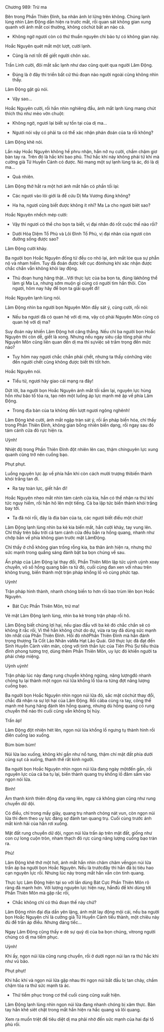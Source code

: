 




Chương 989: Trừ ma


Bên trong Phần Thiên Đỉnh, ba nhân ảnh lơ lửng trên không. Chúng lạnh lùng nhìn Lâm Động dần hiện ra trước mắt, rồi quan sát không gian xung quanh với ánh mắt coi thường, không cóchút bất an nào cả.

- Không ngờ ngươi còn có thứ thuần nguyên chi bảo tự có không gian này.

Hoắc Nguyên quét mắt một lượt, cười lạnh.

- Cũng là nơi tốt để giết người chôn xác.

Trần Linh cười, đôi mắt sắc lạnh như dao cũng quét qua người Lâm Động.

- Đúng là ở đây thi triển bất cứ thủ đoạn nào người ngoài cũng không nhìn thấy.

Lâm Động gật gù nói.

- Vậy sao…

Hoắc Nguyên cười, rồi hắn nhìn nghiêng đầu, ánh mắt lạnh lùng mang chút thích thú như mèo vờn chuột:

- Không ngờ, ngươi lại biết sự tồn tại của dị ma…

- Ngươi nói vậy có phải ta có thể xác nhận phán đoán của ta rồi không?

Lâm Động khẽ nói.

Lần này Hoắc Nguyên không hề phru nhận, hắn nở nụ cười, chầm chậm giơ bàn tay ra. Trên đó là hắc khí bao phủ. Thứ hắc khí này không phải tử khí mà cường giả Tử Huyền Cảnh có được. Nó mang một sự lạnh lùng tà ác, đó là dị ma…

- Quả nhiên.

Lâm Động thở hắt ra một hơi ánh mắt hắn có phần tối lại:

- Các ngươi vào lôi giới là để cứu Dị Ma Vương đúng không?

- Ha ha, ngươi cũng biết được không ít nhỉ? Ma La cho ngươi biêt sao?

Hoắc Nguyên nhếch mép cười:

- Vậy thì ngươi có thể cho bọn ta biết, vị đại nhân đó rốt cuộc thế nào rồi?

- Dưới Hỏa Diệm Tổ Phù và Lôi Đình Tổ Phù, vị đại nhân của ngươi còn đường sống được sao?

Lâm Động cười khảy.

Ba người bọn Hoắc Nguyên đồng tử đều co nhỏ lại, ánh mắt lóe qua sự phẫn nộ và nham hiểm. Tuy đã đoán được kết cục đónhưng khi xác nhận được chắc chắn vẫn không khỏi lay động.

- Thủ đoạn hung hăng thật…Với thực lực của ba bọn ta, đúng làkhông thể làm gì Ma La, nhưng sớm muộn gì cũng có người tìm hắn thôi. Còn ngươi, hôm nay hãy để bọn ta giải quyết đi!

Hoắc Nguyên lạnh lùng nói.

Lâm Động nhìn ba người bọn Nguyên Môn đầy sát ý, cũng cười, rồi nói:

- Nếu ba ngươi đã có quan hệ với dị ma, vậy có phải Nguyên Môn cũng có quan hệ với dị ma?

Suy đoán này khiến Lâm Động hơi căng thẳng. Nếu chỉ ba người bọn Hoắc Nguyên thì còn dễ, giết là xong. Nhưng nếu ngay siêu cấp tông phái như Nguyên Môn cũng liên quan đến dị ma thì sựviệc sẽ trầm trọng đến mức nào?

- Tuy hôm nay ngươi chắc chắn phải chết, nhưng ta thấy cónhững việc đến người chết cũng không được biết thì tốt hơn.

Hoắc Nguyên nói.

- Tiểu tử, ngươi hãy giao cái mạng ra đây!

Dứt lời, ba người bọn Hoắc Nguyên ánh mắt tối sầm lại, nguyên lực hùng hồn như bão tố tỏa ra, tạo nên một luồng áp lực mạnh mẽ ập về phía Lâm Động.

- Trong địa bàn của ta không đến lượt ngươi ngông nghênh!

Lâm Động khẽ cười, ánh mắt ngập tràn sát ý, rồi ấn pháp biến hóa, chỉ thấy trong Phần Thiên Đỉnh, không gian bỗng nhiên biến dạng, rồi ngay sau đó tám cánh cửa đỏ rực hiện ra.

Uỳnh!

Nhiệt độ trong Phần Thiên Đỉnh đột nhiên lên cao, thậm chínguyên lực xung quanh cũng trở nên cuồng bạo.

Phụt phụt.

Luồng nguyên lực ập về phía hắn khi còn cách mười trượng thìbiến thành khói trắng tan đi.

- Ra tay toàn lực, giết hắn đi!

Hoắc Nguyên nheo mắt nhìn tám cánh cửa kia, hắn có thể nhận ra thứ khí tức nguy hiểm, rồi hắn hô lên một tiếng. Cả ba lập tức biến thành khói trắng bay tới.

- Ta đã nói rồi, đây là địa bàn của ta, các ngươi biết điều một chút!

Lâm Động lạnh lùng nhìn ba kẻ kia biến mất, hắn cười khảy, tay vung lên. Chỉ thấy trên bầu trời cả tam cánh cửa đều bắn ra hồng quang, nhanh như chớp bắn về phía không gian trước mặt LâmĐộng.

Chỉ thấy ở chỗ không gian trống rỗng kia, ba thân ảnh hiện ra, nhưng thứ sức mạnh trong quầng sáng đánh bật ba bọn chúng về sau.

Ấn pháp của Lâm Động lại thay đổi, Phần Thiên Môn lập tức uỳnh uỳnh xoay chuyển, vô số hồng quang bắn ra từ đó, cuối cùng đan xen với nhau trên không trung, biến thành một trận pháp khổng lồ vô cùng phức tạp.

Uỳnh!

Trận pháp hình thành, nhanh chóng biến to hơn rồi bao trùm lên bọn Hoắc Nguyên.

- Bát Cực Phần Thiên Môn, trừ ma!

Vẻ mặt Lâm Động lạnh lùng, nhìn ba kẻ trong trận pháp rồi hô.

Lâm Động biết chúng lợi hại, nếu giao đấu với ba kẻ đó chắc chắn sẽ có không ít rắc rối, Vì thế hắn không chút do dự, vừa ra tay đã dùng sức mạnh lớn nhất của Phần Thiên Đỉnh. Hồi đó nhờPhần Thiên Đỉnh mà hắn đánh trọng thương Tà Cốt Lão Nhân vàMa Hạt Lão Quái. Giờ thực lực đã đạt đến Sinh Huyền Cảnh viên mãn, cộng với tinh thần lực của Tiên Phù Sư tiểu thừa đỉnh phong tương trợ, dùng thêm Phần Thiên Môn, uy lực đó khiến người ta phải chép miệng.

Uỳnh uỳnh!

Trận pháp lúc này đang rung chuyển không ngừng, năng lượngđỏ nhanh chóng tụ lại thành một ngọn núi lửa khổng lồ tỏa ra từng đợt năng lượng cuồng bạo.

Ba người bọn Hoắc Nguyên nhìn ngọn núi lửa đó, sắc mặt cóchút thay đổi, chắc đã nhận ra sự lợi hại của Lâm Động. Rồi cảba cùng ra tay, công thế mạnh mẽ hung hăng đánh lên hồng quang, nhưng dù hồng quang có rung chuyển thế nào thì cuối cũng vẫn không bị hủy.

Trấn áp!

Lâm Động đột nhiên hét lên, ngọn núi lửa khổng lồ ngưng tụ thành hình rồi điên cuồng lao xuống.

Bùm bùm bùm!

Núi lửa lao xuống, không khí gần như nổ tung, thậm chí mặt đất phía dưới cũng sụt cả xuống, thanh thế rất kinh người.

Ba người bọn Hoắc Nguyên nhìn ngọn núi lửa đang ngày mộtđến gần, rồi nguyên lực của cả ba tụ lại, biến thành quang trụ khổng lồ đâm sầm vào ngọn nói lửa.

Binh!

Âm thanh kinh thiên động địa vang lên, ngay cả không gian cũng như rung chuyển dữ dội.

Có điều, chỉ trong mấy giây, quang trụ nhanh chóng nát vun, còn ngọn núi lửa thì đem theo uy lực đáng sợ đánh tan quang trụ. Cuối cùng trước ánh mắt kinh hãi của hắn rơi xuống.

Mặt đất rung chuyển dữ dội, ngọn núi lửa trấn áp trên mặt đất, giống như con cự long cuộn tròn, nham thạch đỏ rực cùng năng lượng cuồng bạo tràn ra.

Phù!

Lâm Động khẽ thở một hơi, ánh mắt hắn nhìn chăm chăm vềngọn núi lửa trấn áp ba người bọn Hoắc Nguyên. Nếu là trướcđây thì hắn đã bị tiêu hao cạn nguyên lực rồi. Nhưng lúc này trong mắt hắn vẫn còn tinh quang.

Thực lực Lâm Động hiện tại so với lần dùng Bát Cực Phần Thiên Môn rõ ràng đã mạnh hơn. Với lượng nguyên lực hiện nay, hắnđủ để khi dùng tới Phần Thiên Môn mà gặp rắc rối,

- Chắc không chỉ có thủ đoạn thế này chứ?

Lâm Động nhìn đại địa dần yên lặng, ánh măt lay động mội cái, nếu ba người bọn Hoắc Nguyên chỉ là cường giả Tử Huyền Cảnh tiểu thành, một chiêu này đủ để trấn áp điều. Nhưng đáng tiếc…

Ngay Lâm Động cũng thấy e dè sự quỷ dị của ba bọn chúng, vìtrong người chúng có dị ma tiềm phục.

Uỳnh!

Khi ấy, ngọn núi lửa cũng rung chuyển, rồi ở dưới ngọn núi lan ra thứ hắc khi như vũ bão.

Phụt phụt!

Khi hắc khí và ngọn núi lửa gặp nhau thì ngọn núi bắt đầu bị tan chảy, chầm chậm tỏa ra thứ sức mạnh tà ác.

- Thứ tiềm phục trong cơ thể cuối cùng cũng xuất hiện.

Lâm Động lạnh lùng nhìn ngọn núi lửa đang nhanh chóng bị xâm thực. Bàn tay hắn khẽ siêt chặt trong mắt hắn hiện ra hắc quang và lôi quang.

Xem ra muốn triệt để tiêu diệt dị ma phải nhờ đến sức mạnh của hai đại tổ phù rồi.




